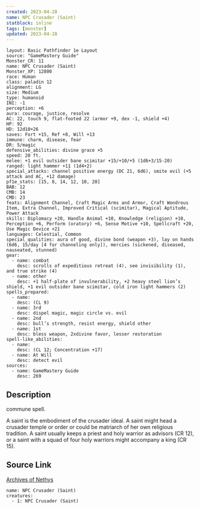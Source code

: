 ```yaml
---
created: 2023-04-28
name: NPC Crusader (Saint)
statblock: inline
tags: [monster]
updated: 2023-04-28
---
```

```statblock
layout: Basic Pathfinder 1e Layout
source: "GameMastery Guide"
Monster_CR: 11
name: NPC Crusader (Saint)
Monster_XP: 12800
race: Human
class: paladin 12
alignment: LG
size: Medium
type: humanoid
INI: -1
perception: +6
aura: courage, justice, resolve
AC: 22, touch 9, flat-footed 22 (armor +9, dex -1, shield +4)
HP: 92
HD: 12d10+26
saves: Fort +15, Ref +8, Will +13
immune: charm, disease, fear
DR: 5/magic
defensive_abilities: divine grace +5
speed: 20 ft.
melee: +1 evil outsider bane scimitar +15/+10/+5 (1d6+3/15-20)
ranged: light hammer +11 (1d4+2)
special_attacks: channel positive energy (DC 21, 6d6), smite evil (+5 attack and AC, +12 damage)
pf1e_stats: [15, 8, 14, 12, 10, 20]
BAB: 12
CMB: 14
CMD: 23
feats: Alignment Channel, Craft Magic Arms and Armor, Craft Wondrous Item, Extra Channel, Improved Critical (scimitar), Magical Aptitude, Power Attack
skills: Diplomacy +20, Handle Animal +10, Knowledge (religion) +10, Perception +6, Perform (oratory) +6, Sense Motive +10, Spellcraft +20, Use Magic Device +21
languages: Celestial, Common
special_qualities: aura of good, divine bond (weapon +3), lay on hands (6d6, 15/day [4 for channeling only]), mercies (sickened, diseased, nauseated, stunned)
gear:
  - name: combat
    desc: scrolls of expeditious retreat (4), see invisibility (1), and true strike (4)
  - name: other
    desc: +1 half-plate of invulnerability, +2 heavy steel lion’s shield, +1 evil outsider bane scimitar, cold iron light hammers (2)
spells_prepared:
  - name:
    desc: (CL 9)
  - name: 3rd
    desc: dispel magic, magic circle vs. evil
  - name: 2nd
    desc: bull’s strength, resist energy, shield other
  - name: 1st
    desc: bless weapon, 2xdivine favor, lesser restoration
spell-like_abilities:
  - name:
    desc: (CL 12; Concentration +17)
  - name: At Will
    desc: detect evil
sources:
  - name: GameMastery Guide
    desc: 269
```
## Description
commune spell.

A saint is the embodiment of the crusader ideal. A saint might head a crusader temple or order or could be matriarch of her own religious tradition. A saint usually keeps a priest and holy warrior as advisors (CR 12), or a saint with a squad of four holy warriors might accompany a king (CR 15).
## Source Link
[Archives of Nethys](https://aonprd.com/NPCDisplay.aspx?ItemName=Crusader%20(Saint))
```encounter-table
name: NPC Crusader (Saint)
creatures:
  - 1: NPC Crusader (Saint)
```
